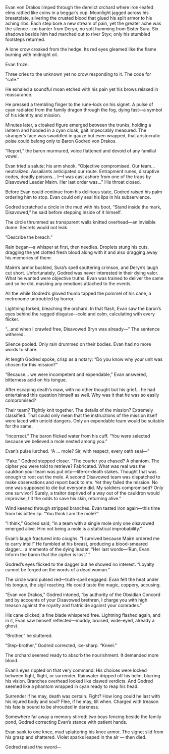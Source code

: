 Evan von Drakos limped through the derelict orchard where iron-leafed elms rattled like coins in a beggar’s cup. Moonlight jagged across his breastplate, silvering the crusted blood that glued his split armor to his aching ribs. Each step bore a new stream of pain, yet the greater ache was the silence—no banter from Deryn, no soft humming from Sister Sura. Six shadows beside him had marched out to river Styx; only his stumbled footsteps returned.

A lone crow croaked from the hedge. Its red eyes gleamed like the flame burning with midnight oil.

Evan froze. 

Three cries to the unknown yet no crow responding to it. The code for “safe.” 

He exhaled a soundful moan etched with his pain yet his brows relaxed in reassurance.  

He pressed a trembling finger to the rune-lock on his signet. A pulse of cyan radiated from the family dragon through the fog, dying fast—a symbol of his identity and mission.

Minutes later, a cloaked figure emerged between the trunks, holding a lantern and hooded in a cyan cloak, gait impeccably measured. The stranger’s face was swaddled in gauze but even wrapped, that aristocratic poise could belong only to Baron Godred von Drakos.

“Report,” the baron murmured, voice flattened and devoid of any familial vowel.

Evan tried a salute; his arm shook. “Objective compromised. Our team… neutralized. Assailants anticipated our route. Entrapment runes, disruptive codes, deadly poisons… I—I was cast ashore from one of the traps by Disavowed Leader Mairn. Her last order was…” His throat closed.

Before Evan could continue from his delirious state, Godred raised his palm ordering him to stop. Evan could only seal his lips in his subservience.

Godred scratched a circle in the mud with his boot, “Stand inside the mark, Disavowed,” he said before stepping inside of it himself.

The circle thrummed as transparent walls knitted overhead—an invisible dome. Secrets would not leak.

“Describe the breach.”

Rain began—a whisper at first, then needles. Droplets stung his cuts, dragging the yet clotted fresh blood along with it and also dragging away his memories of them: 

Mairn’s armor buckled, Sura’s spell sputtering crimson, and Deryn’s laugh cut short.
Unfortunately, Godred was never interested in their dying valor. What he wanted were objective truths. Evan was trained to deliver the same and so he did, masking any emotions attached to the events.

All the while Godred’s gloved thumb tapped the pommel of his cane, a metronome untroubled by horror.

Lightning forked, bleaching the orchard. In that flash, Evan saw the baron’s eyes behind the ragged disguise—cold and calm, calculating with every flicker.

“…and when I crawled free, Disavowed Bryn was already—” The sentence withered.

Silence pooled. Only rain drummed on their bodies. Evan had no more words to share.

At length Godred spoke, crisp as a notary: “Do you know why your unit was chosen for this mission?”

“Because… we were incompetent and expendable,” Evan answered, bitterness acid on his tongue.

After escaping death’s maw, with no other thought but his grief… he had entertained this question himself as well. Why was it that he was so easily compromised? 

Their team? Tightly knit together. The details of the mission? Extremely classified. That could only mean that the instructions of the mission itself were laced with untold dangers. Only an expendable team would be suitable for the same.

“Incorrect.” The baron flicked water from his cuff. “You were selected because we believed a mole nested among you.”

Evan’s pulse lurched. “A … mole? Sir, with respect, every oath seal—”

“Fake.” Godred stepped closer. “The courier you chased? A phantom. The cipher you were told to retrieve? Fabricated. What was real was the cauldron your team was put into—life-or-death stakes. Thought that was enough to root out the mole. A second Disavowed team was dispatched to make observations and report back to me. Yet they failed the mission. No one was supposed to die but everyone did. My soldiers compromised? Only one survivor? Surely, a traitor deprived of a way out of the cauldron would improvise, tilt the odds to save his skin, returning alive.”

Wind keened through stripped branches. Evan tasted iron again—this time from his bitten lip. “You think I am the mole?”

“I think,” Godred said, “in a team with a single mole only one disavowed emerged alive. Him not being a mole is a statistical improbability.”

Evan’s laugh fractured into coughs. “I survived because Mairn ordered me to carry intel!” He fumbled at his breast, producing a blood-smeared dagger… a memento of the dying leader. “Her last words—‘Run, Evan. Inform the baron that the cipher is lost.’ ”

Godred’s eyes flicked to the dagger but he showed no interest. “Loyalty cannot be forged on the words of a dead woman.”

The circle ward pulsed red—truth-spell engaged. Evan felt the heat under his tongue, the sigil reacting. He could taste the magic, coppery, accusing.

“Evan von Drakos,” Godred intoned, “by authority of the Obsidian Concord and by accounts of your Disavowed brethren, I charge you with high treason against the royalty and fratricide against your comrades.”

His cane clicked; a fine blade whispered free. Lightning flashed again, and in it, Evan saw himself reflected—muddy, bruised, wide-eyed, already a ghost.

“Brother,” he sluttered.

“Step-brother,” Godred corrected, ice-sharp. “Kneel.”

The orchard seemed ready to absorb the nourishment. It demanded more blood.

Evan’s eyes rippled on that very command. His choices were locked between fight, flight, or surrender. Rainwater dripped off his helm, blurring his vision. Branches overhead looked like clawed verdicts. And Godred seemed like a phantom wrapped in cyan ready to reap his head.

Surrender if he may, death was certain. Fight? How long could he last with his injured body and soul? Flee, if he may, till when. Charged with treason his fate is bound to be shrouded in darkness.

Somewhere far away a memory stirred: two boys fencing beside the family pond, Godred correcting Evan’s stance with patient hands. 

Evan sank to one knee, mud splattering his knee armor. The signet slid from his grasp and shattered. Violet sparks leaped in the air — then died.

Godred raised the sword—
